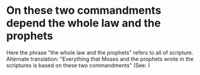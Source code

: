
# On these two commandments depend the whole law and the prophets
Here the phrase "the whole law and the prophets" refers to all of scripture. Alternate translation: "Everything that Moses and the prophets wrote in the scriptures is based on these two commandments" (See: )